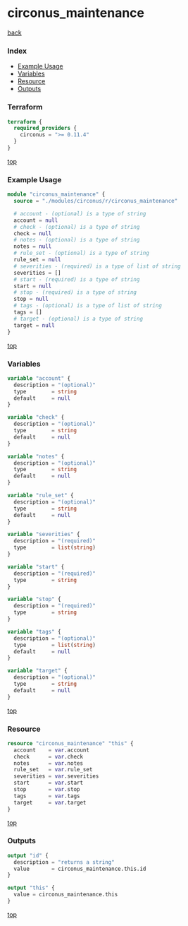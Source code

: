 # circonus_maintenance

[back](../circonus.md)

### Index

- [Example Usage](#example-usage)
- [Variables](#variables)
- [Resource](#resource)
- [Outputs](#outputs)

### Terraform

```terraform
terraform {
  required_providers {
    circonus = ">= 0.11.4"
  }
}
```

[top](#index)

### Example Usage

```terraform
module "circonus_maintenance" {
  source = "./modules/circonus/r/circonus_maintenance"

  # account - (optional) is a type of string
  account = null
  # check - (optional) is a type of string
  check = null
  # notes - (optional) is a type of string
  notes = null
  # rule_set - (optional) is a type of string
  rule_set = null
  # severities - (required) is a type of list of string
  severities = []
  # start - (required) is a type of string
  start = null
  # stop - (required) is a type of string
  stop = null
  # tags - (optional) is a type of list of string
  tags = []
  # target - (optional) is a type of string
  target = null
}
```

[top](#index)

### Variables

```terraform
variable "account" {
  description = "(optional)"
  type        = string
  default     = null
}

variable "check" {
  description = "(optional)"
  type        = string
  default     = null
}

variable "notes" {
  description = "(optional)"
  type        = string
  default     = null
}

variable "rule_set" {
  description = "(optional)"
  type        = string
  default     = null
}

variable "severities" {
  description = "(required)"
  type        = list(string)
}

variable "start" {
  description = "(required)"
  type        = string
}

variable "stop" {
  description = "(required)"
  type        = string
}

variable "tags" {
  description = "(optional)"
  type        = list(string)
  default     = null
}

variable "target" {
  description = "(optional)"
  type        = string
  default     = null
}
```

[top](#index)

### Resource

```terraform
resource "circonus_maintenance" "this" {
  account    = var.account
  check      = var.check
  notes      = var.notes
  rule_set   = var.rule_set
  severities = var.severities
  start      = var.start
  stop       = var.stop
  tags       = var.tags
  target     = var.target
}
```

[top](#index)

### Outputs

```terraform
output "id" {
  description = "returns a string"
  value       = circonus_maintenance.this.id
}

output "this" {
  value = circonus_maintenance.this
}
```

[top](#index)